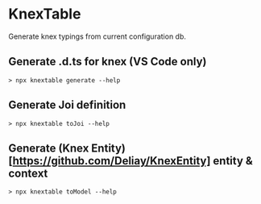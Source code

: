 # KnexTable

Generate knex typings from current configuration db.

## Generate .d.ts for knex (VS Code only)

```
> npx knextable generate --help
```

## Generate Joi definition

```
> npx knextable toJoi --help
```

## Generate (Knex Entity)[https://github.com/Deliay/KnexEntity] entity & context

```
> npx knextable toModel --help
```
